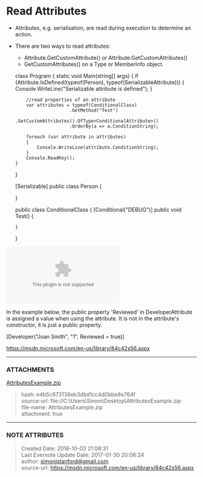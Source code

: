 # Read Attributes




  * Attributes, e.g. serialisation, are read during execution to determine an action.
  * There are two ways to read attributes: 
    * Attribute.GetCustomAttribute() or Attribute.GetCustomAttributes()
    * GetCustomAttributes() on a Type or MemberInfo object.


  


    class Program
    {
    	static void Main(string[] args)
    	{
    		if (Attribute.IsDefined(typeof(Person), typeof(SerializableAttribute)))
    		{
    			Console.WriteLine("Serializable attribute is defined");
    		}
    
    		//read properties of an attribute
    		var attributes = typeof(ConditionalClass)
    						.GetMethod("Test")
    						.GetCustomAttributes().OfType<ConditionalAttribute>()
    						.OrderBy(a => a.ConditionString);
    
    		foreach (var attribute in attributes)
    		{
    			Console.WriteLine(attribute.ConditionString);
    		}
    		Console.ReadKey();
    	}
    }
    
    [Serializable]
    public class Person
    {
    
    }
    
    
    public class ConditionalClass
    {
    	[Conditional("DEBUG")]
    	public void Test()
    	{
    
    	}
    }




![noteattachment1][e4b5c673138eb3dbd1cc4d0bbe8e764f]

  

In the example below, the public property 'Reviewed' in DeveloperAttribute is
assigned a value when using the attribute. It is not in the attribute's
constructor, it is just a public property.

  

[Developer("Joan Smith", "1", Reviewed = true)]

  

  

<https://msdn.microsoft.com/en-us/library/84c42s56.aspx>


---
### ATTACHMENTS
[e4b5c673138eb3dbd1cc4d0bbe8e764f]: media/AttributesExample.zip
[AttributesExample.zip](media/AttributesExample.zip)
>hash: e4b5c673138eb3dbd1cc4d0bbe8e764f  
>source-url: file://C:\Users\Simon\Desktop\AttributesExample.zip  
>file-name: AttributesExample.zip  
>attachment: true  

---
### NOTE ATTRIBUTES
>Created Date: 2016-10-03 21:08:31  
>Last Evernote Update Date: 2017-01-30 20:06:24  
>author: simonjstanford@gmail.com  
>source-url: https://msdn.microsoft.com/en-us/library/84c42s56.aspx  
<!--stackedit_data:
eyJoaXN0b3J5IjpbODY1MDc0MDc4XX0=
-->